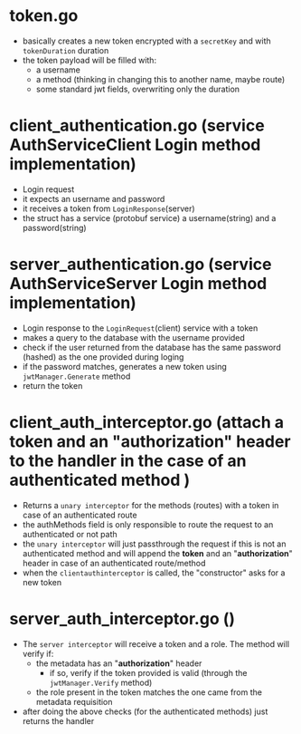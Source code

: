 # token.go
- basically creates a new token encrypted with a `secretKey` and with `tokenDuration` duration
- the token payload will be filled with:
  - a username
  - a method (thinking in changing this to another name, maybe route)
  - some standard jwt fields, overwriting only the duration


# client_authentication.go (service AuthServiceClient Login method implementation)
- Login request
- it expects an username and password
- it receives a token from `LoginResponse`(server)
- the struct has a service (protobuf service) a username(string) and a password(string)

# server_authentication.go (service AuthServiceServer Login method implementation)
- Login response to the `LoginRequest`(client) service with a token
- makes a query to the database with the username provided
- check if the user returned from the database has the same password (hashed) as the one provided during loging
- if the password matches, generates a new token using `jwtManager.Generate` method
- return the token

# client_auth_interceptor.go (attach a token and an "authorization" header to the handler in the case of an authenticated method )
- Returns a `unary interceptor` for the methods (routes) with a token in case of an authenticated route
- the authMethods field is only responsible to route the request to an authenticated or not path
- the `unary interceptor` will just passthrough the request if this is not an authenticated method and will append the **token** and an "**authorization**" header in case of an authenticated route/method
- when the `clientauthinterceptor` is called, the "constructor" asks for a new token

# server_auth_interceptor.go ()
- The `server interceptor` will receive a token and a role. The method will verify if:
  - the metadata has an "**authorization**" header
     - if so, verify if the token provided is valid (through the `jwtManager.Verify` method) 
  - the role present in the token matches the one came from the metadata requisition
- after doing the above checks (for the authenticated methods) just returns the handler
